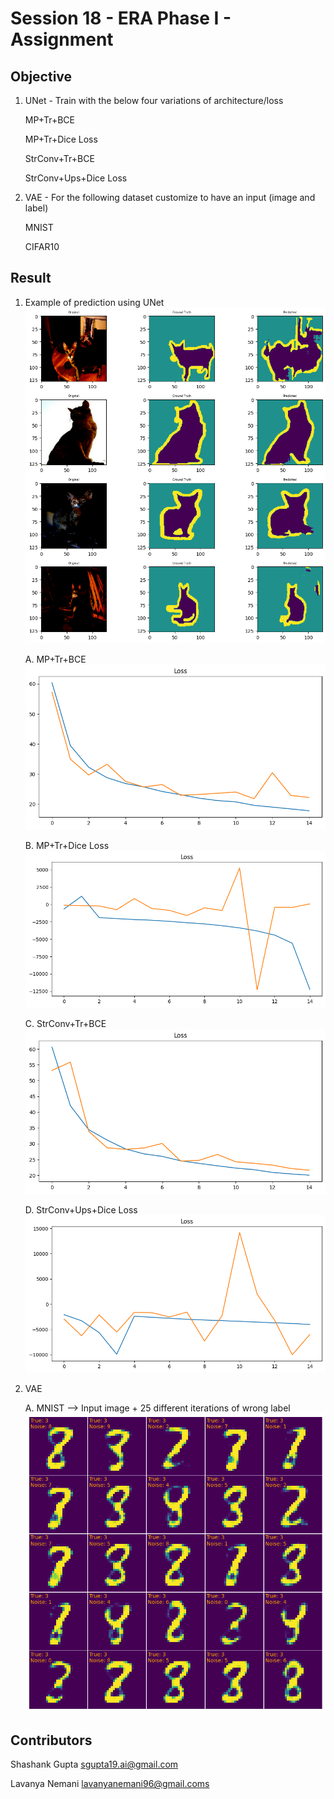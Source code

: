 # Session 18 - ERA Phase I - Assignment 

## Objective

1. UNet - Train with the below four variations of architecture/loss

    MP+Tr+BCE
    
    MP+Tr+Dice Loss
    
    StrConv+Tr+BCE
    
    StrConv+Ups+Dice Loss
    
2. VAE - For the following dataset customize to have an input (image and label)

    MNIST
    
    CIFAR10


## Result

1. Example of prediction using UNet 
![eg_UNet](./results/eg_UNet.png)

    A. MP+Tr+BCE
![UNet_MP_Tr_BCE](./results/UNet_MP_Tr_BCE.png)

    B. MP+Tr+Dice Loss
![UNet_MP_Tr_DICE](./results/UNet_MP_Tr_DICE.png)

    C. StrConv+Tr+BCE
![UNet_Stride_Tr_BCE](./results/UNet_Stride_Tr_BCE.png)

    D. StrConv+Ups+Dice Loss
![UNet_Stride_Ups_DICE](./results/UNet_Stride_Ups_DICE.png)

2. VAE

    A. MNIST --> Input image + 25 different iterations of wrong label
![VAE_MNIST](./results/VAE_MNIST.png)



Contributors
-------------------------
Shashank Gupta sgupta19.ai@gmail.com

Lavanya Nemani lavanyanemani96@gmail.coms